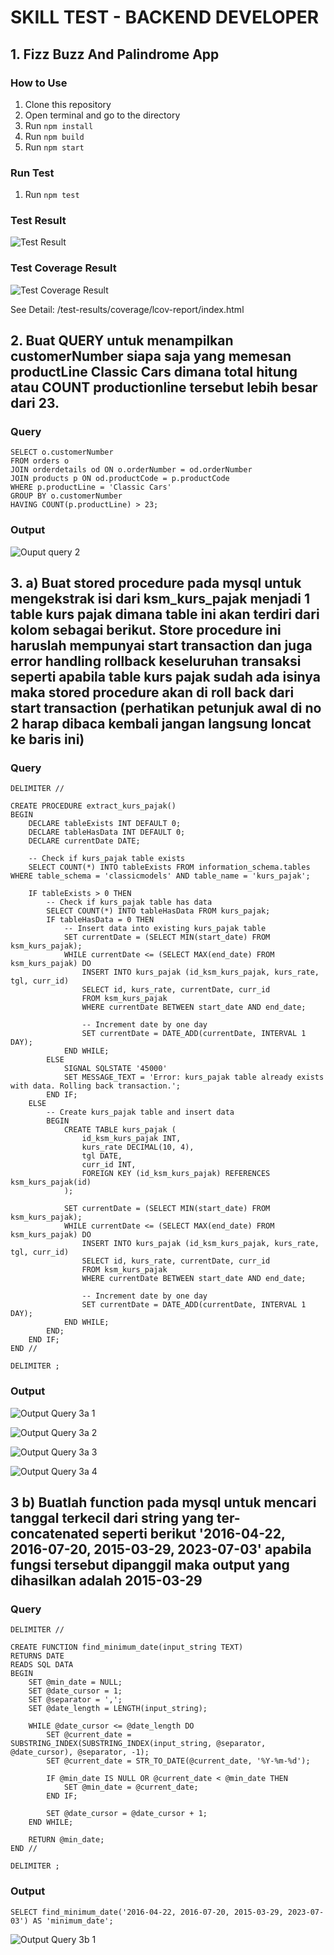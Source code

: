 # SKILL TEST - BACKEND DEVELOPER

## 1. Fizz Buzz And Palindrome App
### How to Use
1. Clone this repository
2. Open terminal and go to the directory
3. Run `npm install`
4. Run `npm build`
5. Run `npm start`

### Run Test
1. Run `npm test`

### Test Result
![Test Result](https://github.com/bagusvalentinoo/node-js-typescript-fizzbuzz-palindrome/blob/master/test-results/test-result.jpg)

### Test Coverage Result
![Test Coverage Result](https://raw.githubusercontent.com/bagusvalentinoo/node-js-typescript-fizzbuzz-palindrome/master/test-results/coverage/test-coverage-result.jpg)

See Detail: /test-results/coverage/lcov-report/index.html

## 2. Buat QUERY untuk menampilkan customerNumber siapa saja yang memesan productLine Classic Cars dimana total hitung atau COUNT productionline tersebut lebih besar dari 23.

### Query
```mysql query
SELECT o.customerNumber
FROM orders o
JOIN orderdetails od ON o.orderNumber = od.orderNumber
JOIN products p ON od.productCode = p.productCode
WHERE p.productLine = 'Classic Cars'
GROUP BY o.customerNumber
HAVING COUNT(p.productLine) > 23;
```

### Output
![Ouput query 2](https://raw.githubusercontent.com/bagusvalentinoo/node-js-typescript-fizzbuzz-palindrome/master/query_2b.jpg)

## 3. a) Buat stored procedure pada mysql untuk mengekstrak isi dari ksm_kurs_pajak menjadi 1 table kurs pajak dimana table ini akan terdiri dari kolom sebagai berikut. Store procedure ini haruslah mempunyai start transaction dan juga error handling rollback keseluruhan transaksi  seperti apabila table kurs pajak sudah ada isinya maka stored procedure akan di roll back dari start transaction (perhatikan petunjuk awal di no 2 harap dibaca kembali jangan langsung loncat ke baris ini)

### Query
```mysql query
DELIMITER //

CREATE PROCEDURE extract_kurs_pajak()
BEGIN
    DECLARE tableExists INT DEFAULT 0;
    DECLARE tableHasData INT DEFAULT 0;
    DECLARE currentDate DATE;
    
    -- Check if kurs_pajak table exists
    SELECT COUNT(*) INTO tableExists FROM information_schema.tables WHERE table_schema = 'classicmodels' AND table_name = 'kurs_pajak';
    
    IF tableExists > 0 THEN
        -- Check if kurs_pajak table has data
        SELECT COUNT(*) INTO tableHasData FROM kurs_pajak;
        IF tableHasData = 0 THEN
            -- Insert data into existing kurs_pajak table
            SET currentDate = (SELECT MIN(start_date) FROM ksm_kurs_pajak);
            WHILE currentDate <= (SELECT MAX(end_date) FROM ksm_kurs_pajak) DO
                INSERT INTO kurs_pajak (id_ksm_kurs_pajak, kurs_rate, tgl, curr_id)
                SELECT id, kurs_rate, currentDate, curr_id
                FROM ksm_kurs_pajak
                WHERE currentDate BETWEEN start_date AND end_date;
                
                -- Increment date by one day
                SET currentDate = DATE_ADD(currentDate, INTERVAL 1 DAY);
            END WHILE;
        ELSE
            SIGNAL SQLSTATE '45000'
            SET MESSAGE_TEXT = 'Error: kurs_pajak table already exists with data. Rolling back transaction.';
        END IF;
    ELSE
        -- Create kurs_pajak table and insert data
        BEGIN
            CREATE TABLE kurs_pajak (
                id_ksm_kurs_pajak INT,
                kurs_rate DECIMAL(10, 4),
                tgl DATE,
                curr_id INT,
                FOREIGN KEY (id_ksm_kurs_pajak) REFERENCES ksm_kurs_pajak(id)
            );

            SET currentDate = (SELECT MIN(start_date) FROM ksm_kurs_pajak);
            WHILE currentDate <= (SELECT MAX(end_date) FROM ksm_kurs_pajak) DO
                INSERT INTO kurs_pajak (id_ksm_kurs_pajak, kurs_rate, tgl, curr_id)
                SELECT id, kurs_rate, currentDate, curr_id
                FROM ksm_kurs_pajak
                WHERE currentDate BETWEEN start_date AND end_date;

                -- Increment date by one day
                SET currentDate = DATE_ADD(currentDate, INTERVAL 1 DAY);
            END WHILE;
        END;
    END IF;
END //

DELIMITER ;
```

### Output
![Output Query 3a 1](https://raw.githubusercontent.com/bagusvalentinoo/node-js-typescript-fizzbuzz-palindrome/master/query_complex_3b_1.jpg)

![Output Query 3a 2](https://raw.githubusercontent.com/bagusvalentinoo/node-js-typescript-fizzbuzz-palindrome/master/query_complex_3b_2.jpg)

![Output Query 3a 3](https://raw.githubusercontent.com/bagusvalentinoo/node-js-typescript-fizzbuzz-palindrome/master/query_complex_3b_3.jpg)

![Output Query 3a 4](https://raw.githubusercontent.com/bagusvalentinoo/node-js-typescript-fizzbuzz-palindrome/master/query_complex_3b_4.jpg)

## 3 b) Buatlah function pada mysql untuk mencari tanggal terkecil dari string yang ter-concatenated seperti berikut '2016-04-22, 2016-07-20, 2015-03-29, 2023-07-03' apabila fungsi tersebut dipanggil maka output yang dihasilkan adalah 2015-03-29

### Query
```mysql query
DELIMITER //

CREATE FUNCTION find_minimum_date(input_string TEXT)
RETURNS DATE
READS SQL DATA
BEGIN
    SET @min_date = NULL;
    SET @date_cursor = 1;
    SET @separator = ',';
    SET @date_length = LENGTH(input_string);

    WHILE @date_cursor <= @date_length DO
        SET @current_date = SUBSTRING_INDEX(SUBSTRING_INDEX(input_string, @separator, @date_cursor), @separator, -1);
        SET @current_date = STR_TO_DATE(@current_date, '%Y-%m-%d');

        IF @min_date IS NULL OR @current_date < @min_date THEN
            SET @min_date = @current_date;
        END IF;

        SET @date_cursor = @date_cursor + 1;
    END WHILE;

    RETURN @min_date;
END //

DELIMITER ;
```

### Output

```mysql query
SELECT find_minimum_date('2016-04-22, 2016-07-20, 2015-03-29, 2023-07-03') AS 'minimum_date';
```

![Output Query 3b 1](https://raw.githubusercontent.com/bagusvalentinoo/node-js-typescript-fizzbuzz-palindrome/master/query_complex_3b_5.jpg)

